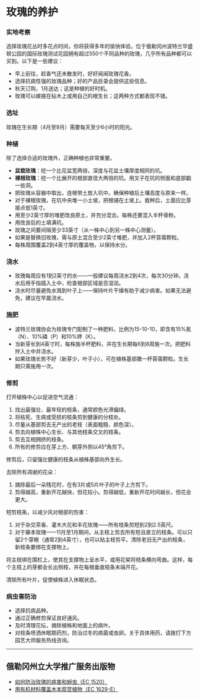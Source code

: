 # 玫瑰的养护

### 实地考察

选择玫瑰花丛时多花点时间，你将获得多年的愉快体验。位于俄勒冈州波特兰华盛顿公园的国际玫瑰测试花园拥有超过550个不同品种的玫瑰，几乎所有品种都可以买到。以下是一些建议：

- 早上前往，趁香气还未散发时，好好闻闻玫瑰花香。
- 选择抗病性强的玫瑰品种；好的产品目录会提供这些信息。
- 秋天订购，1月送达；这是种植的好时机。
- 玫瑰可以嫁接在砧木上或用自己的根生长；这两种方式都表现不错。

### 选址

玫瑰在生长期（4月至9月）需要每天至少6小时的阳光。

### 种植

除了选择合适的玫瑰外，正确种植也非常重要。

- **盆栽玫瑰**：挖一个比花盆宽两倍，深度与花盆土壤厚度相同的坑。
- **裸根玫瑰**：挖一个比展开的根部直径大两倍的坑。用叉子在坑的侧面和底部戳一些洞。
- 把玫瑰从容器中取出，连根带土放入坑中。确保种植后土壤高度与原来一样。
- 对于裸根玫瑰，在坑中央堆一小土坡，把根铺在土坡上。栽种后，土面应比芽接点低1英寸。
- 用至少2英寸厚的堆肥改良原土，并充分混合。每株还要混入半杯骨粉。
- 用改良后的土填满坑。
- 玫瑰之间要间隔至少33英寸（从一株中心到另一株中心测量）。
- 如果是替换旧玫瑰，需与原土混合至少2英寸堆肥，并加入2杯苜蓿颗粒。
- 每株周围覆盖2到4英寸厚的覆盖物，以保持水分。

### 浇水

- 玫瑰每周应有1到2英寸的水——一般建议每周浇水2到4次，每次30分钟。浇水后用手指插入土中，检查根部区域是否湿润。
- 浇水时尽量避免水溅到叶子上——保持叶片干燥有助于减少病害。如果无法避免，建议在早晨浇水。

### 施肥

- 波特兰玫瑰协会为玫瑰专门配制了一种肥料，比例为15-10-10，即含有15%氮（N）、10%磷（P）和10%钾（K）。
- 当新芽长到4英寸时，每株施半杯肥料，并在生长期每6到8周施一次。把肥料拌入土中并浇水。
- 如果玫瑰长势不好（新芽少，叶子小），可在植株基部撒一杯苜蓿颗粒。生长期只需施用一次。

### 修剪


打开植株中心以促进空气流通：

1. 找出最强壮、最年轻的枝条，通常颜色光滑偏绿。
2. 将枯死、生病或受损的枝条剪到健康的分枝处。
3. 尽量从基部剪去无产出的老枝（表面粗糙、颜色深）。
4. 剪去向植株中心生长、与其他枝条交叉的枝条。
5. 剪去互相拥挤的枝条。
6. 所有的修剪应在芽上方、朝芽外侧以45°角剪下。

修剪后，只留强壮健康的枝条从植株基部向外生长。


去除所有凋谢的花朵：

1. 摘除最后一朵残花时，在有3片或5片叶子的叶子上方剪下。
2. 剪得越高，重新开花越快，但花较小。剪得越低，重新开花时间越长，但花会更大。


短剪枝条，以减少风对根部的伤害：

1. 对于杂交茶香、灌木大花和丰花玫瑰——所有枝条剪短到2到2.5英尺。
2. 对于藤本玫瑰——11月至1月期间，从主枝上剪去所有短且直立的枝条。可以只留2个芽眼（通常2到4英寸），也可以贴主枝剪平。清除老旧无产出的枝条，新枝条要绑在支撑物上。

将主枝绑在围栏上，使其在支撑物上呈水平，或用花架将枝条横向弯曲。这样，每个主枝上的芽都会长出侧枝，并在每根垂直枝条末端开花。

清除所有叶片，促使植株进入休眠状态。

### 病虫害防治

- 选择抗病品种。
- 通过正确修剪保证良好通风。
- 及时清理花坛，摘除植株和地面上的病叶。
- 对枝条喷洒休眠期药剂，防治过冬的病菌或虫卵。关于具体用药，请拨打下方园艺大师服务热线咨询。

---

## 俄勒冈州立大学推广服务出版物

- [如何防治玫瑰的病害和蚜虫（EC 1520）](https://catalog.extension.oregonstate.edu/ec1520)
- [用有机材料覆盖木本观赏植物（EC 1629-E）](https://catalog.extension.oregonstate.edu/ec1629-e)
